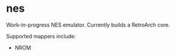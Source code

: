 # nes

Work-in-progress NES emulator. Currently builds a RetroArch core.

Supported mappers include:

- NROM
